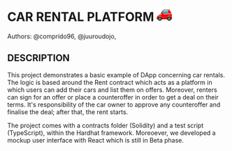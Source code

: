  # CAR RENTAL PLATFORM <img src=https://github.com/juuroudojo/images/blob/main/12wsvdpa6hhe.png height = "35" />

Authors: @comprido96, @juuroudojo,

## DESCRIPTION



This project demonstrates a basic example of DApp concerning car rentals.
The logic is based around the Rent contract which acts as a platform in which users can add their cars and list them on offers. Moreover, renters can 
sign for an offer or place a counteroffer in order to get a deal on their terms. 
It's responsibility of the car owner to approve any counteroffer and finalise the deal; after that, the rent starts.

The project comes with a contracts folder (Solidity) and a test script (TypeScript), within the Hardhat framework. 
Moreoever, we developed a mockup user interface with React which is still in Beta phase.

